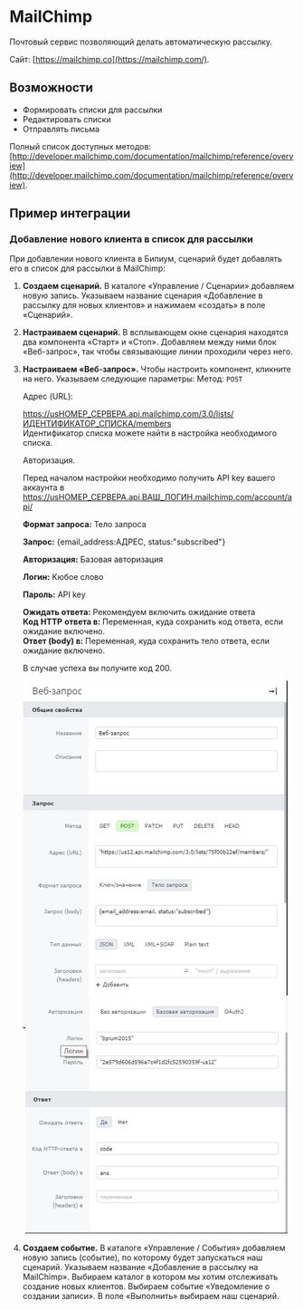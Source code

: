 # MailChimp

Почтовый сервис позволяющий делать автоматическую рассылку.

Сайт: [https://mailchimp.co](https://mailchimp.com/).

## Возможности

* Формировать списки для рассылки
* Редактировать списки
* Отправлять письма

Полный список доступных методов: [http://developer.mailchimp.com/documentation/mailchimp/reference/overview](http://developer.mailchimp.com/documentation/mailchimp/reference/overview).

## Пример интеграции

### Добавление нового клиента в список для рассылки

При добавлении нового клиента в Бипиум, сценарий будет добавлять его в список для рассылки в MailChimp:

1. **Создаем сценарий.** В каталоге «Управление / Сценарии» добавляем новую запись. Указываем название сценария «Добавление в рассылку для новых клиентов» и нажимаем «создать» в поле «Сценарий».
2. **Настраиваем сценарий.** В всплывающем окне сценария находятся два компонента «Старт» и «Стоп». Добавляем между ними блок «Веб-запрос», так чтобы связывающие линии проходили через него.
3.  **Настраиваем «Веб-запрос».** Чтобы настроить компонент, кликните на него. Указываем следующие параметры: Метод: `POST`

    Адрес (URL):&#x20;

    [https://usНОМЕР\_СЕРВЕРА.api.mailchimp.com/3.0/lists/ИДЕНТИФИКАТОР\_СПИСКА/members](https://mailchimp.com) ​\
    &#x20;Идентификатор списка можете найти в настройка необходимого списка.

    Авторизация.

    Перед началом настройки необходимо получить API key вашего аккаунта в [https://usНОМЕР\_СЕРВЕРА.api.ВАШ\_ЛОГИН.mailchimp.com/account/api/](https://mailchimp.com)

    **Формат запроса:** Тело запроса

    **Запрос:** {email\_address:АДРЕС, status:"subscribed"}

    **Авторизация:** Базовая авторизация

    **Логин:** Kюбое слово

    **Пароль:** API key

    **Ожидать ответа:** Рекомендуем включить ожидание ответа\
    **Код** **HTTP** **ответа в:** Переменная, куда сохранить код ответа, если ожидание включено.\
    **Ответ (body) в:** Переменная, куда сохранить тело ответа, если ожидание включено.

    В случае успеха вы получите код 200.

    &#x20;

    <img src="../../.gitbook/assets/Без имени.png" alt="" data-size="original">
4. **Создаем событие.** В каталоге «Управление / События» добавляем новую запись (событие), по которому будет запускаться наш сценарий. Указываем название «Добавление в рассылку на MailChimp». Выбираем каталог в котором мы хотим отслеживать создание новых клиентов. Выбираем событие «Уведомление о создании записи». В поле «Выполнить» выбираем наш сценарий.
